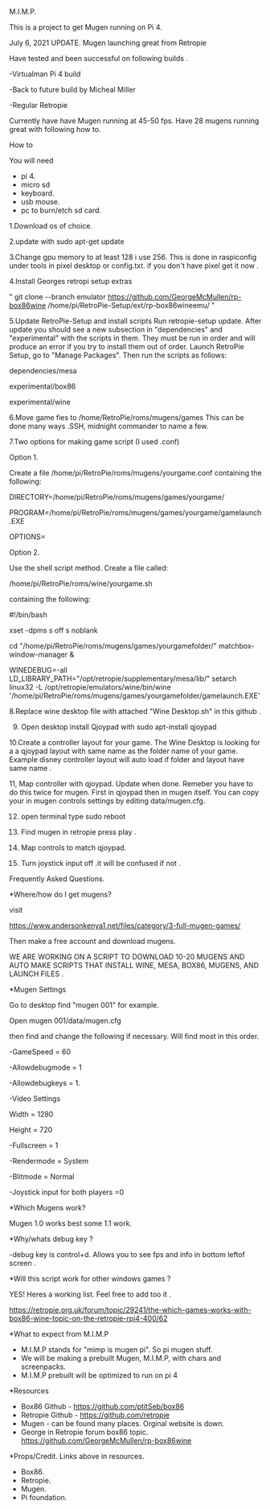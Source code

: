 M.I.M.P.

This is a project to get Mugen running on Pi 4.

July 6, 2021 UPDATE.
Mugen launching great from Retropie 

Have tested and been successful on following builds .

-Virtualman Pi 4 build 

-Back to future build by Micheal Miller 

-Regular Retropie 

Currently have have Mugen running at 45-50 fps. 
Have 28 mugens running great with following how to.

How to 

You will need 
- pi 4.
- micro sd 
- keyboard.
- usb mouse.
- pc to burn/etch sd card. 


1.Download os of choice.

2.update with
sudo apt-get update

3.Change gpu memory to at least 128 i use 256. This is done in raspiconfig under tools in pixel desktop or config.txt.
if you don't have pixel get it now .

4.Install Georges retropi setup extras

" git clone --branch emulator https://github.com/GeorgeMcMullen/rp-box86wine /home/pi/RetroPie-Setup/ext/rp-box86wineemu/ "

5.Update RetroPie-Setup and install scripts 
Run retropie-setup update. 
After update you should see a new subsection in "dependencies" and "experimental" with the scripts in them. 
They must be run in order and will produce an error if you try to install them out of order. 
Launch RetroPie Setup, go to "Manage Packages".
Then run the scripts as follows:

dependencies/mesa

experimental/box86

experimental/wine

6.Move game fies to /home/RetroPie/roms/mugens/games
This can be done many ways .SSH, midnight commander to name a few.

7.Two options for making game script (I used .conf)

Option 1.

Create a file /home/pi/RetroPie/roms/mugens/yourgame.conf 
containing the following:

DIRECTORY=/home/pi/RetroPie/roms/mugens/games/yourgame/

PROGRAM=/home/pi/RetroPie/roms/mugens/games/yourgame/gamelaunch.EXE

OPTIONS=

Option 2.

Use the shell script method. Create a file called:

/home/pi/RetroPie/roms/wine/yourgame.sh 

containing the following:

#!/bin/bash

xset -dpms s off s noblank

cd "/home/pi/RetroPie/roms/mugens/games/yourgamefolder/"
matchbox-window-manager &

WINEDEBUG=-all LD_LIBRARY_PATH="/opt/retropie/supplementary/mesa/lib/" setarch linux32 -L /opt/retropie/emulators/wine/bin/wine '/home/pi/RetroPie/roms/mugens/games/yourgamefolder/gamelaunch.EXE'


8.Replace wine desktop file with attached "Wine Desktop.sh" in this github . 

9. Open desktop install Qjoypad with sudo apt-install qjoypad 

10.Create a controller layout for your game. 
The Wine Desktop is looking for a a qjoypad layout with same name as the folder name of your game. Example disney controller layout will auto load if folder and layout have same name .  

11, Map controller with qjoypad. Update when done.
Remeber you have to do this twice for mugen. First in qjoypad then in mugen itself. You can copy your in mugen controls settings by editing data/mugen.cfg.

12. open terminal type  sudo reboot 

13. Find mugen in retropie press play .

14. Map controls to match qjoypad.

15. Turn joystick input off .it will be confused if not .



Frequently Asked Questions.


*Where/how do I get mugens?

visit 

https://www.andersonkenya1.net/files/category/3-full-mugen-games/

Then make a free account and download mugens. 

WE ARE WORKING ON A SCRIPT TO DOWNLOAD 10-20 MUGENS AND AUTO MAKE SCRIPTS THAT INSTALL WINE, MESA, BOX86, MUGENS, AND LAUNCH FILES .


*Mugen Settings 

Go to desktop find "mugen 001" for example.

Open mugen 001/data/mugen.cfg 

then find and change the following if necessary. Will find most in this order.

-GameSpeed = 60 

-Allowdebugmode = 1

-Allowdebugkeys = 1.    

-Video Settings

Width = 1280

Height = 720

-Fullscreen = 1

-Rendermode = System

-Blitmode = Normal 

-Joystick input for both players =0 


*Which Mugens work? 

Mugen 1.0 works best some 1.1 work.


*Why/whats debug key ?

-debug key is control+d. Allows you to see fps and info in bottom leftof screen .


*Will this script work for other windows games ?

YES! Heres a working list. Feel free to add too it .

https://retropie.org.uk/forum/topic/29241/the-which-games-works-with-box86-wine-topic-on-the-retropie-rpi4-400/62



*What to expect from M.I.M.P
- M.I.M.P stands for "mimp is mugen pi". So pi mugen stuff.
- We will be making a prebuilt Mugen, M.I.M.P, with chars and screenpacks.
- M.I.M.P prebuilt will be optimized to run on pi 4

*Resources
- Box86 Github - https://github.com/ptitSeb/box86
- Retropie Github - https://github.com/retropie
- Mugen - can be found many places. Orginal website is down.
- George in Retropie forum box86 topic. https://github.com/GeorgeMcMullen/rp-box86wine



*Props/Credit. Links above in resources. 
- Box86.       
- Retropie.   
- Mugen.    
- Pi foundation.

